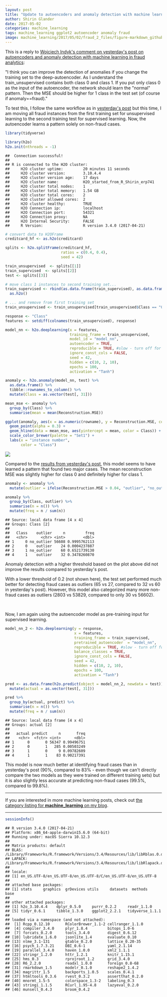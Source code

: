 ```yaml
---
layout: post
title: "Update to autoencoders and anomaly detection with machine learning in fraud analytics"
author: Shirin Glander
date: 2017-05-02
categories: machine_learning
tags: machine_learning ggplot2 autoencoder anomaly fraud
image: machine_learning/2017/05/02/fraud_2_files/figure-markdown_github/unnamed-chunk-8-1.png
---
```


This is a reply to [Wojciech Indyk's comment on yesterday's post on autoencoders and anomaly detection with machine learning in fraud analytics](http://disq.us/p/1ib3dt7):

"I think you can improve the detection of anomalies if you change the training set to the deep-autoencoder. As I understand the train_unsupervised contains both class 0 and class 1. If you put only class 0 as the input of the autoencoder, the network should learn the "normal" pattern. Then the MSE should be higher for 1 class in the test set (of course if anomaly==fraud)."

To test this, I follow the same workflow as in [yesterday's post](https://shiring.github.io/machine_learning/2017/05/01/fraud) but this time, I am moving all fraud instances from the first training set for unsupervised learning to the second training test for supervised learning. Now, the autoencoder learns a pattern solely on non-fraud cases.

``` r
library(tidyverse)
```

``` r
library(h2o)
h2o.init(nthreads = -1)
```

    ##  Connection successful!
    ## 
    ## R is connected to the H2O cluster: 
    ##     H2O cluster uptime:         20 minutes 11 seconds 
    ##     H2O cluster version:        3.10.4.4 
    ##     H2O cluster version age:    17 days  
    ##     H2O cluster name:           H2O_started_from_R_Shirin_erp741 
    ##     H2O cluster total nodes:    1 
    ##     H2O cluster total memory:   1.54 GB 
    ##     H2O cluster total cores:    2 
    ##     H2O cluster allowed cores:  2 
    ##     H2O cluster healthy:        TRUE 
    ##     H2O Connection ip:          localhost 
    ##     H2O Connection port:        54321 
    ##     H2O Connection proxy:       NA 
    ##     H2O Internal Security:      FALSE 
    ##     R Version:                  R version 3.4.0 (2017-04-21)

``` r
# convert data to H2OFrame
creditcard_hf <- as.h2o(creditcard)
```

``` r
splits <- h2o.splitFrame(creditcard_hf, 
                         ratios = c(0.4, 0.4), 
                         seed = 42)

train_unsupervised  <- splits[[1]]
train_supervised  <- splits[[2]]
test <- splits[[3]]

# move class 1 instances to second training set...
train_supervised <- rbind(as.data.frame(train_supervised), as.data.frame(train_unsupervised[train_unsupervised$Class == "1", ])) %>%
  as.h2o()

# ... and remove from first training set
train_unsupervised <- train_unsupervised[train_unsupervised$Class == "0", ]

response <- "Class"
features <- setdiff(colnames(train_unsupervised), response)
```

``` r
model_nn <- h2o.deeplearning(x = features,
                             training_frame = train_unsupervised,
                             model_id = "model_nn",
                             autoencoder = TRUE,
                             reproducible = TRUE, #slow - turn off for real problems
                             ignore_const_cols = FALSE,
                             seed = 42,
                             hidden = c(10, 2, 10), 
                             epochs = 100,
                             activation = "Tanh")
```

``` r
anomaly <- h2o.anomaly(model_nn, test) %>%
  as.data.frame() %>%
  tibble::rownames_to_column() %>%
  mutate(Class = as.vector(test[, 31]))

mean_mse <- anomaly %>%
  group_by(Class) %>%
  summarise(mean = mean(Reconstruction.MSE))
```

``` r
ggplot(anomaly, aes(x = as.numeric(rowname), y = Reconstruction.MSE, color = as.factor(Class))) +
  geom_point(alpha = 0.3) +
  geom_hline(data = mean_mse, aes(yintercept = mean, color = Class)) +
  scale_color_brewer(palette = "Set1") +
  labs(x = "instance number",
       color = "Class")
```

![](fraud_2_files/figure-markdown_github/unnamed-chunk-8-1.png)

Compared to the [results from yesterday's post](https://shiring.github.io/machine_learning/2017/05/01/fraud_files/figure-markdown_github/unnamed-chunk-24-1.png), this model seems to have learned a pattern that found two major cases. The mean reconstruction MSE was slightly higher for class 0 and definitely higher for class 1.

``` r
anomaly <- anomaly %>%
  mutate(outlier = ifelse(Reconstruction.MSE > 0.04, "outlier", "no_outlier"))

anomaly %>%
  group_by(Class, outlier) %>%
  summarise(n = n()) %>%
  mutate(freq = n / sum(n)) 
```

    ## Source: local data frame [4 x 4]
    ## Groups: Class [2]
    ## 
    ##   Class    outlier     n         freq
    ##   <chr>      <chr> <int>        <dbl>
    ## 1     0 no_outlier 56608 0.9995762113
    ## 2     0    outlier    24 0.0004237887
    ## 3     1 no_outlier    60 0.6521739130
    ## 4     1    outlier    32 0.3478260870

Anomaly detection with a higher threshold based on the plot above did not improve the results compared to yesterday's post. 

With a lower threshold of 0.2 (not shown here), the test set performed much better for detecting fraud cases as outliers (65 vs 27, compared to 32 vs 60 in yesterday's post). However, this model also categorized many more non-fraud cases as outliers (2803 vs 53829, compared to only 30 vs 56602).

<br>

Now, I am again using the autoencoder model as pre-training input for supervised learning.

``` r
model_nn_2 <- h2o.deeplearning(y = response,
                               x = features,
                               training_frame = train_supervised,
                               pretrained_autoencoder  = "model_nn",
                               reproducible = TRUE, #slow - turn off for real problems
                               balance_classes = TRUE,
                               ignore_const_cols = FALSE,
                               seed = 42,
                               hidden = c(10, 2, 10), 
                               epochs = 100,
                               activation = "Tanh")
```

``` r
pred <- as.data.frame(h2o.predict(object = model_nn_2, newdata = test)) %>%
  mutate(actual = as.vector(test[, 31]))
```

``` r
pred %>%
  group_by(actual, predict) %>%
  summarise(n = n()) %>%
  mutate(freq = n / sum(n)) 
```

    ## Source: local data frame [4 x 4]
    ## Groups: actual [2]
    ## 
    ##   actual predict     n       freq
    ##    <chr>  <fctr> <int>      <dbl>
    ## 1      0       0 56347 0.99496751
    ## 2      0       1   285 0.00503249
    ## 3      1       0     9 0.09782609
    ## 4      1       1    83 0.90217391

This model is now much better at identifying fraud cases than in yesterday's post (90%, compared to 83% - even though we can't directly compare the two models as they were trained on different training sets) but it is also slightly less accurate at predicting non-fraud cases (99.5%, compared to 99.8%).

------------------------------------------------------------------------

If you are interested in more machine learning posts, check out [the category listing for **machine\_learning** on my blog](https://shiring.github.io/categories.html#machine_learning-ref).

------------------------------------------------------------------------

``` r
sessionInfo()
```

    ## R version 3.4.0 (2017-04-21)
    ## Platform: x86_64-apple-darwin15.6.0 (64-bit)
    ## Running under: macOS Sierra 10.12.3
    ## 
    ## Matrix products: default
    ## BLAS: /Library/Frameworks/R.framework/Versions/3.4/Resources/lib/libRblas.0.dylib
    ## LAPACK: /Library/Frameworks/R.framework/Versions/3.4/Resources/lib/libRlapack.dylib
    ## 
    ## locale:
    ## [1] en_US.UTF-8/en_US.UTF-8/en_US.UTF-8/C/en_US.UTF-8/en_US.UTF-8
    ## 
    ## attached base packages:
    ## [1] stats     graphics  grDevices utils     datasets  methods   base     
    ## 
    ## other attached packages:
    ## [1] h2o_3.10.4.4    dplyr_0.5.0     purrr_0.2.2     readr_1.1.0    
    ## [5] tidyr_0.6.1     tibble_1.3.0    ggplot2_2.2.1   tidyverse_1.1.1
    ## 
    ## loaded via a namespace (and not attached):
    ##  [1] Rcpp_0.12.10       RColorBrewer_1.1-2 cellranger_1.1.0  
    ##  [4] compiler_3.4.0     plyr_1.8.4         bitops_1.0-6      
    ##  [7] forcats_0.2.0      tools_3.4.0        digest_0.6.12     
    ## [10] lubridate_1.6.0    jsonlite_1.4       evaluate_0.10     
    ## [13] nlme_3.1-131       gtable_0.2.0       lattice_0.20-35   
    ## [16] psych_1.7.3.21     DBI_0.6-1          yaml_2.1.14       
    ## [19] parallel_3.4.0     haven_1.0.0        xml2_1.1.1        
    ## [22] stringr_1.2.0      httr_1.2.1         knitr_1.15.1      
    ## [25] hms_0.3            rprojroot_1.2      grid_3.4.0        
    ## [28] R6_2.2.0           readxl_1.0.0       foreign_0.8-68    
    ## [31] rmarkdown_1.5      modelr_0.1.0       reshape2_1.4.2    
    ## [34] magrittr_1.5       backports_1.0.5    scales_0.4.1      
    ## [37] htmltools_0.3.6    rvest_0.3.2        assertthat_0.2.0  
    ## [40] mnormt_1.5-5       colorspace_1.3-2   labeling_0.3      
    ## [43] stringi_1.1.5      RCurl_1.95-4.8     lazyeval_0.2.0    
    ## [46] munsell_0.4.3      broom_0.4.2
